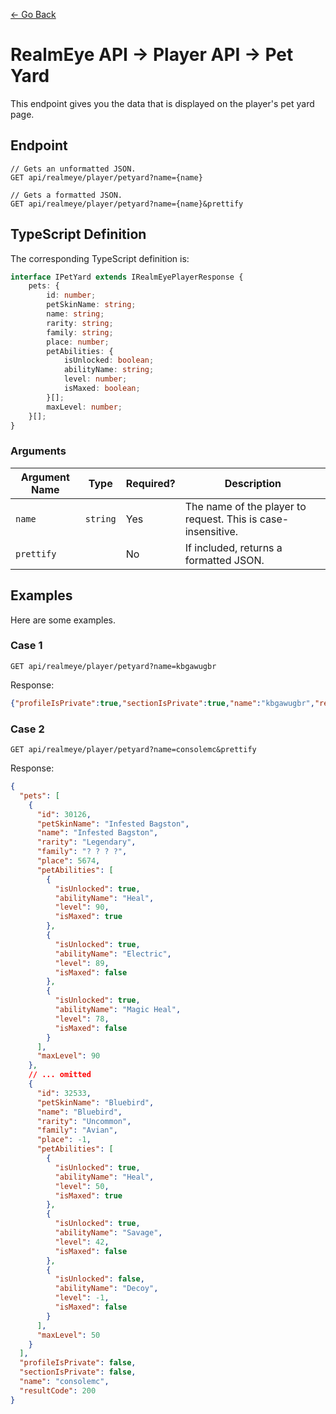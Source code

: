 [← Go Back](https://github.com/ewang2002/RealmEyeSharper/blob/master/docs/docs-guide.md)

# RealmEye API → Player API → Pet Yard
This endpoint gives you the data that is displayed on the player's pet yard page.

## Endpoint
```
// Gets an unformatted JSON.
GET api/realmeye/player/petyard?name={name}

// Gets a formatted JSON.
GET api/realmeye/player/petyard?name={name}&prettify
```

## TypeScript Definition 
The corresponding TypeScript definition is:
```ts 
interface IPetYard extends IRealmEyePlayerResponse {
    pets: {
        id: number;
        petSkinName: string;
        name: string;
        rarity: string;
        family: string;
        place: number;
        petAbilities: {
            isUnlocked: boolean;
            abilityName: string;
            level: number;
            isMaxed: boolean;
        }[];
        maxLevel: number;
    }[];
}
```

### Arguments

| Argument Name | Type | Required? | Description |
| ---- | ---- | --------- | ----------- |
| `name` | `string` | Yes | The name of the player to request. This is case-insensitive. |
| `prettify` | | No | If included, returns a formatted JSON. |

## Examples
Here are some examples. 

### Case 1 
```
GET api/realmeye/player/petyard?name=kbgawugbr
```
Response:
```json
{"profileIsPrivate":true,"sectionIsPrivate":true,"name":"kbgawugbr","resultCode":400}
```

### Case 2 
``` 
GET api/realmeye/player/petyard?name=consolemc&prettify
```
Response: 
```json
{
  "pets": [
    {
      "id": 30126,
      "petSkinName": "Infested Bagston",
      "name": "Infested Bagston",
      "rarity": "Legendary",
      "family": "? ? ? ?",
      "place": 5674,
      "petAbilities": [
        {
          "isUnlocked": true,
          "abilityName": "Heal",
          "level": 90,
          "isMaxed": true
        },
        {
          "isUnlocked": true,
          "abilityName": "Electric",
          "level": 89,
          "isMaxed": false
        },
        {
          "isUnlocked": true,
          "abilityName": "Magic Heal",
          "level": 78,
          "isMaxed": false
        }
      ],
      "maxLevel": 90
    },
    // ... omitted
    {
      "id": 32533,
      "petSkinName": "Bluebird",
      "name": "Bluebird",
      "rarity": "Uncommon",
      "family": "Avian",
      "place": -1,
      "petAbilities": [
        {
          "isUnlocked": true,
          "abilityName": "Heal",
          "level": 50,
          "isMaxed": true
        },
        {
          "isUnlocked": true,
          "abilityName": "Savage",
          "level": 42,
          "isMaxed": false
        },
        {
          "isUnlocked": false,
          "abilityName": "Decoy",
          "level": -1,
          "isMaxed": false
        }
      ],
      "maxLevel": 50
    }
  ],
  "profileIsPrivate": false,
  "sectionIsPrivate": false,
  "name": "consolemc",
  "resultCode": 200
}
```